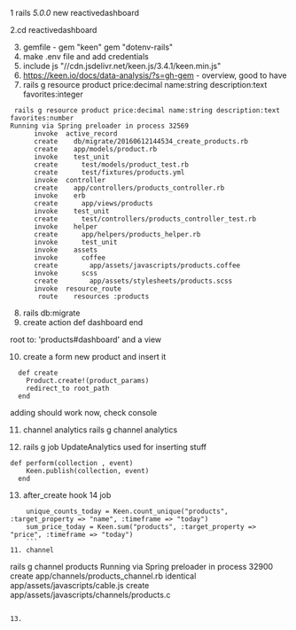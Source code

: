 1 rails _5.0.0_ new reactivedashboard

2.cd reactivedashboard

3. gemfile -
 gem "keen"
 gem "dotenv-rails"
4. make .env file and add credentials
5. include js "//cdn.jsdelivr.net/keen.js/3.4.1/keen.min.js"
6. https://keen.io/docs/data-analysis/?s=gh-gem - overview, good to have
7. rails g resource product price:decimal name:string description:text favorites:integer

```
 rails g resource product price:decimal name:string description:text favorites:number
Running via Spring preloader in process 32569
      invoke  active_record
      create    db/migrate/20160612144534_create_products.rb
      create    app/models/product.rb
      invoke    test_unit
      create      test/models/product_test.rb
      create      test/fixtures/products.yml
      invoke  controller
      create    app/controllers/products_controller.rb
      invoke    erb
      create      app/views/products
      invoke    test_unit
      create      test/controllers/products_controller_test.rb
      invoke    helper
      create      app/helpers/products_helper.rb
      invoke      test_unit
      invoke    assets
      invoke      coffee
      create        app/assets/javascripts/products.coffee
      invoke      scss
      create        app/assets/stylesheets/products.scss
      invoke  resource_route
       route    resources :products
```
8. rails db:migrate
9. create action
  def dashboard
  end


  root to: 'products#dashboard'
  and a view
  
10. create a form new product and insert it
```
  def create
    Product.create!(product_params)
    redirect_to root_path
  end
```
adding should work now, check console


11. channel analytics
 rails g channel analytics

12. rails g job UpdateAnalytics
 used for inserting stuff
```
def perform(collection , event)
    Keen.publish(collection, event)
  end
```
13. after_create hook
14 job
```
    unique_counts_today = Keen.count_unique("products", :target_property => "name", :timeframe => "today")
    sum_price_today = Keen.sum("products", :target_property => "price", :timeframe => "today")
    ```
11. channel
```
rails g channel products
Running via Spring preloader in process 32900
      create  app/channels/products_channel.rb
   identical  app/assets/javascripts/cable.js
      create  app/assets/javascripts/channels/products.c
```

13. 

